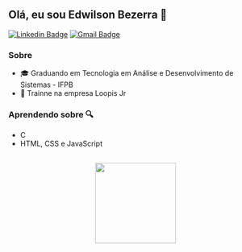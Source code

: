 ## Olá, eu sou Edwilson Bezerra 👋

[![Linkedin Badge](https://img.shields.io/badge/-LinkedIn-blue?style=flat-square&logo=Linkedin&logoColor=white&link=https://www.linkedin.com/in/edwilson-bezerra-1177bb213/)](https://www.linkedin.com/in/edwilson-bezerra-1177bb213/)
[![Gmail Badge](https://img.shields.io/badge/-Gmail-c14438?style=flat-square&logo=Gmail&logoColor=white&link=mailto:edwilson1350@gmail.com)](mailto:edwilson1350@gmail.com)

### Sobre
* 🎓 Graduando em Tecnologia em Análise e Desenvolvimento de Sistemas - IFPB
* 🔁 Trainne na empresa Loopis Jr


### Aprendendo sobre 🔍
* C
* HTML, CSS e JavaScript

##

<div align="center"
  <a href="https://github.com/edwilsonb">
  <img height="160em" src="https://github-readme-stats.vercel.app/api/top-langs/?username=edwilsonb&layout=compact&langs_count=7&theme=dark"/>
</div>

